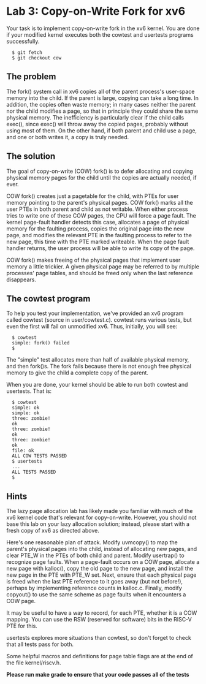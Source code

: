 Lab 3: Copy-on-Write Fork for xv6
=================================

Your task is to implement copy-on-write fork in the xv6 kernel. You are done if your modified kernel executes both the cowtest and usertests programs successfully.

      $ git fetch
      $ git checkout cow
      

The problem
-----------

The fork() system call in xv6 copies all of the parent process's user-space memory into the child. If the parent is large, copying can take a long time. In addition, the copies often waste memory; in many cases neither the parent nor the child modifies a page, so that in principle they could share the same physical memory. The inefficiency is particularly clear if the child calls exec(), since exec() will throw away the copied pages, probably without using most of them. On the other hand, if both parent and child use a page, and one or both writes it, a copy is truly needed.

The solution
------------

The goal of copy-on-write (COW) fork() is to defer allocating and copying physical memory pages for the child until the copies are actually needed, if ever.

COW fork() creates just a pagetable for the child, with PTEs for user memory pointing to the parent's physical pages. COW fork() marks all the user PTEs in both parent and child as not writable. When either process tries to write one of these COW pages, the CPU will force a page fault. The kernel page-fault handler detects this case, allocates a page of physical memory for the faulting process, copies the original page into the new page, and modifies the relevant PTE in the faulting process to refer to the new page, this time with the PTE marked writeable. When the page fault handler returns, the user process will be able to write its copy of the page.

COW fork() makes freeing of the physical pages that implement user memory a little trickier. A given physical page may be referred to by multiple processes' page tables, and should be freed only when the last reference disappears.

The cowtest program
-------------------

To help you test your implementation, we've provided an xv6 program called cowtest (source in user/cowtest.c). cowtest runs various tests, but even the first will fail on unmodified xv6. Thus, initially, you will see:

      $ cowtest
      simple: fork() failed
      $
      

The "simple" test allocates more than half of available physical memory, and then fork()s. The fork fails because there is not enough free physical memory to give the child a complete copy of the parent.

When you are done, your kernel should be able to run both cowtest and usertests. That is:

      $ cowtest
      simple: ok
      simple: ok
      three: zombie!
      ok
      three: zombie!
      ok
      three: zombie!
      ok
      file: ok
      ALL COW TESTS PASSED
      $ usertests
      ...
      ALL TESTS PASSED
      $
      

Hints
-----

The lazy page allocation lab has likely made you familiar with much of the xv6 kernel code that's relevant for copy-on-write. However, you should not base this lab on your lazy allocation solution; instead, please start with a fresh copy of xv6 as directed above.

Here's one reasonable plan of attack. Modify uvmcopy() to map the parent's physical pages into the child, instead of allocating new pages, and clear PTE\_W in the PTEs of both child and parent. Modify usertrap() to recognize page faults. When a page-fault occurs on a COW page, allocate a new page with kalloc(), copy the old page to the new page, and install the new page in the PTE with PTE\_W set. Next, ensure that each physical page is freed when the last PTE reference to it goes away (but not before!), perhaps by implementing reference counts in kalloc.c. Finally, modify copyout() to use the same scheme as page faults when it encounters a COW page.

It may be useful to have a way to record, for each PTE, whether it is a COW mapping. You can use the RSW (reserved for software) bits in the RISC-V PTE for this.

usertests explores more situations than cowtest, so don't forget to check that all tests pass for both.

Some helpful macros and definitions for page table flags are at the end of the file kernel/riscv.h.

**Please run make grade to ensure that your code passes all of the tests**

